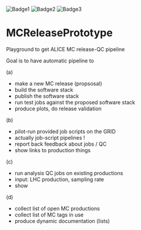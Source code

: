 ![Badge1](https://img.shields.io/endpoint?url=https://raw.githubusercontent.com/sawenzel/MCReleasePrototype/refs/heads/O2sim-nightly-status/o2sim_nightlies_status/badge_30350.json?token=GHSAT0AAAAAADITBGZGEG2ZK5ONZNA6DD7C2F3DVSQ)
![Badge2](https://img.shields.io/endpoint?url=https://raw.githubusercontent.com/sawenzel/MCReleasePrototype/refs/heads/O2sim-nightly-status/o2sim_nightlies_status/badge_27506.json)
![Badge3](https://img.shields.io/endpoint?url=https://raw.githubusercontent.com/sawenzel/MCReleasePrototype/O2sim/badge_27506.json)

# MCReleasePrototype
Playground to get ALICE MC release-QC pipeline

Goal is to have automatic pipeline to

(a)
- make a new MC release (propsosal)
- build the software stack
- publish the software stack
- run test jobs against the proposed software stack
- produce plots, do release validation

(b)
- pilot-run provided job scripts on the GRID
- actually job-script pipelines !
- report back feedback about jobs / QC
- show links to production things

(c) 
- run analysis QC jobs on existing productions
- input: LHC production, sampling rate
- show

(d)
- collect list of open MC productions
- collect list of MC tags in use
- produce dynamic documentation (lists)
